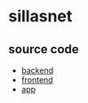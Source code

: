 # sillasnet
## source code 
- [backend](https://github.com/SHmatthieu/sillasnet-b)
- [frontend](https://github.com/SHmatthieu/sillasnet-f)
- [app](https://github.com/SHmatthieu/sillasnet-app)

